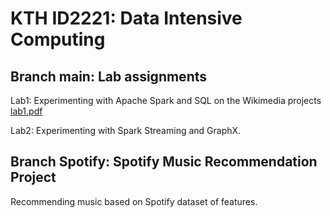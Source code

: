# KTH ID2221: Data Intensive Computing


## Branch main: Lab assignments

Lab1: Experimenting with Apache Spark and SQL on the Wikimedia projects [lab1.pdf](https://github.com/alishibli97/Data-Intensive/blob/main/lab1/lab1.pdf)

Lab2: Experimenting with Spark Streaming and GraphX.

## Branch Spotify: Spotify Music Recommendation Project

Recommending music based on Spotify dataset of features.
